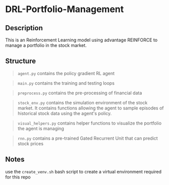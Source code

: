 # DRL-Portfolio-Management 

## Description 
This is an Reinforcement Learning model using advantage REINFORCE to 
manage a portfolio in the stock market. 

## Structure
> `agent.py` contains the policy gradient RL agent 

> `main.py` contains the training and testing loops 

> `preprocess.py` contains the pre-processing of financial data 

> `stock_env.py` contains the simulation environment of the stock market. It contains functions allowing the agent to 
>sample episodes of historical stock data using the agent's policy.

> `visual_helpers.py` contains helper functions to visualize the portfolio the agent is managing

> `rnn.py` contains a pre-trained Gated Recurrent Unit that can predict stock prices

## Notes
use the `create_venv.sh` bash script to create a virtual environment required for this repo 
